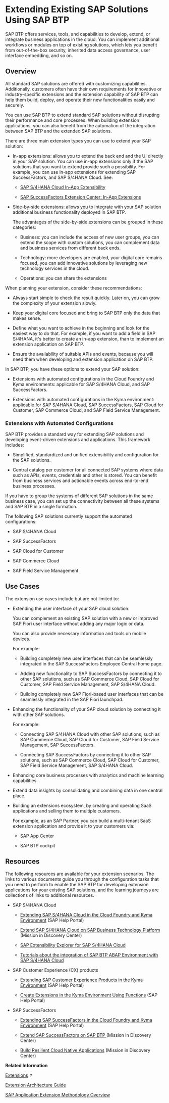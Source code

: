 <!-- loio40aa23277c7346a0a68de2f4c8b73e1c -->

# Extending Existing SAP Solutions Using SAP BTP

SAP BTP offers services, tools, and capabilities to develop, extend, or integrate business applications in the cloud. You can implement additional workflows or modules on top of existing solutions, which lets you benefit from out-of-the-box security, inherited data access governance, user interface embedding, and so on.



<a name="loio40aa23277c7346a0a68de2f4c8b73e1c__section_cl5_p4h_q3b"/>

## Overview

All standard SAP solutions are offered with customizing capabilities. Additionally, customers often have their own requirements for innovative or industry-specific extensions and the extension capability of SAP BTP can help them build, deploy, and operate their new functionalities easily and securely.

You can use SAP BTP to extend standard SAP solutions without disrupting their performance and core processes. When building extension applications, you can also benefit from the automation of the integration between SAP BTP and the extended SAP solutions.

There are three main extension types you can use to extend your SAP solution:

-   In-app extensions: allows you to extend the back end and the UI directly in your SAP solution. You can use in-app extensions only if the SAP solutions that you want to extend provide such a possibility. For example, you can use in-app extensions for extending SAP SuccessFactors, and SAP S/4HANA Cloud. See:

    -   [SAP S/4HANA Cloud In-App Extensibility](https://help.sap.com/docs/SAP_S4HANA_CLOUD/0f69f8fb28ac4bf48d2b57b9637e81fa/3ccb50e724b045508fea8b2cf1774b2b.html)

    -   [SAP SuccessFactors Extension Center: In-App Extensions](https://help.sap.com/viewer/d4a86924740742048029a71b1d674130/2011/en-US)


-   Side-by-side extensions: allows you to integrate with your SAP solution additional business functionality deployed in SAP BTP.

    The advantages of the side-by-side extensions can be grouped in these categories:

    -   Business: you can include the access of new user groups, you can extend the scope with custom solutions, you can complement data and business services from different back ends.

    -   Technology: more developers are enabled, your digital core remains focused, you can add innovative solutions by leveraging new technology services in the cloud.

    -   Operations: you can share the extensions



When planning your extension, consider these recommendations:

-   Always start simple to check the result quickly. Later on, you can grow the complexity of your extension slowly.

-   Keep your digital core focused and bring to SAP BTP only the data that makes sense.

-   Define what you want to achieve in the beginning and look for the easiest way to do that. For example, if you want to add a field in SAP S/4HANA, it's better to create an in-app extension, than to implement an extension application on SAP BTP.

-   Ensure the availability of suitable APIs and events, because you will need them when developing and extension application on SAP BTP.


In SAP BTP, you have these options to extend your SAP solution:

-   Extensions with automated configurations in the Cloud Foundry and Kyma environments: applicable for SAP S/4HANA Cloud, and SAP SuccessFactors.

-   Extensions with automated configurations in the Kyma environment: applicable for SAP S/4HANA Cloud, SAP SuccessFactors, SAP Cloud for Customer, SAP Commerce Cloud, and SAP Field Service Management.




### Extensions with Automated Configurations

SAP BTP provides a standard way for extending SAP solutions and developing event-driven extensions and applications. This framework includes:

-   Simplified, standardized and unified extensibility and configuration for the SAP solutions.

-   Central catalog per customer for all connected SAP systems where data such as APIs, events, credentials and other is stored. You can benefit from business services and actionable events across end-to-end business processes.


If you have to group the systems of different SAP solutions in the same business case, you can set up the connectivity between all these systems and SAP BTP in a single formation.

The following SAP solutions currently support the automated configurations:

-   SAP S/4HANA Cloud

-   SAP SuccessFactors

-   SAP Cloud for Customer

-   SAP Commerce Cloud

-   SAP Field Service Management




<a name="loio40aa23277c7346a0a68de2f4c8b73e1c__section_eyz_df1_xmb"/>

## Use Cases

The extension use cases include but are not limited to:

-   Extending the user interface of your SAP cloud solution.

    You can complement an existing SAP solution with a new or improved SAP Fiori user interface without adding any major logic or data.

    You can also provide necessary information and tools on mobile devices.

    For example:

    -   Building completely new user interfaces that can be seamlessly integrated in the SAP SuccessFactors Employee Central home page.

    -   Adding new functionality to SAP SuccessFactors by connecting it to other SAP solutions, such as SAP Commerce Cloud, SAP Cloud for Customer, SAP Field Service Management, SAP S/4HANA Cloud.

    -   Building completely new SAP Fiori-based user interfaces that can be seamlessly integrated in the SAP Fiori launchpad.


-   Enhancing the functionality of your SAP cloud solution by connecting it with other SAP solutions.

    For example:

    -   Connecting SAP S/4HANA Cloud with other SAP solutions, such as SAP Commerce Cloud, SAP Cloud for Customer, SAP Field Service Management, SAP SuccessFactors.

    -   Connecting SAP SuccessFactors by connecting it to other SAP solutions, such as SAP Commerce Cloud, SAP Cloud for Customer, SAP Field Service Management, SAP S/4HANA Cloud.


-   Enhancing core business processes with analytics and machine learning capabilities.

-   Extend data insights by consolidating and combining data in one central place.

-   Building an extensions ecosystem, by creating and operating SaaS applications and selling them to multiple customers.

    For example, as an SAP Partner, you can build a multi-tenant SaaS extension application and provide it to your customers via:

    -   SAP App Center

    -   SAP BTP cockpit





<a name="loio40aa23277c7346a0a68de2f4c8b73e1c__section_i5q_521_xmb"/>

## Resources

The following resources are available for your extension scenarios. The links to various documents guide you through the configuration tasks that you need to perform to enable the SAP BTP for developing extension applications for your existing SAP solutions, and the learning journeys are collections of links to additional resources.

-   SAP S/4HANA Cloud

    -   [Extending SAP S/4HANA Cloud in the Cloud Foundry and Kyma Environment](https://help.sap.com/viewer/65de2977205c403bbc107264b8eccf4b/Cloud/en-US/40b9e6c3cc43498b92472da13e88c7bf.html) \(SAP Help Portal\)

    -   [Extend SAP S/4HANA Cloud on SAP Business Technology Platform](https://discovery-center.cloud.sap/missiondetail/3277/3331) \(Mission in Discovery Center\)

    -   [SAP Extensibility Explorer for SAP S/4HANA Cloud](https://extensibilityexplorer.cfapps.eu10.hana.ondemand.com/ExtensibilityExplorer/)

    -   [Tutorials about the integration of SAP BTP ABAP Environment with SAP S/4HANA Cloud](https://blogs.sap.com/2021/05/12/integrating-the-abap-environment-with-sap-s-4hana-cloud-hands-on-video-tutorials/)


-   SAP Customer Experience \(CX\) products

    -   [Extending SAP Customer Experience Products in the Kyma Environment](https://help.sap.com/viewer/65de2977205c403bbc107264b8eccf4b/Cloud/en-US/83df31ad3b634c0783ced522107d2e73.html) \(SAP Help Portal\)

    -   [Create Extensions in the Kyma Environment Using Functions](https://help.sap.com/viewer/65de2977205c403bbc107264b8eccf4b/Cloud/en-US/fe4ba5b46f794037a4aee13df9df2d3c.html) \(SAP Help Portal\)


-   SAP SuccessFactors

    -   [Extending SAP SuccessFactors in the Cloud Foundry and Kyma Environment](https://help.sap.com/viewer/65de2977205c403bbc107264b8eccf4b/Cloud/en-US/9e33934540c44681817567d6072effb2.html) \(SAP Help Portal\)

    -   [Extend SAP SuccessFactors on SAP BTP ](https://discovery-center.cloud.sap/missiondetail/3264/3309) \(Mission in Discovery Center\)

    -   [Build Resilient Cloud Native Applications](https://discovery-center.cloud.sap/missiondetail/3197/3228) \(Mission in Discovery Center\)



**Related Information**  


[Extensions](https://help.sap.com/viewer/65de2977205c403bbc107264b8eccf4b/Cloud/en-US/08b1effc53634890a525f945017e2edc.html "The extension capabilities of SAP Business Technology Platform (SAP BTP) enables developers to implement loosely coupled extension applications securely, thus implementing additional workflows or modules on top of the existing SAP cloud solution they already have.") :arrow_upper_right:

[Extension Architecture Guide](https://help.sap.com/docs/sap-btp-guidance-framework/extension-architecture-guide/what-is-extension-architecture-guide)

[SAP Application Extension Methodology Overview](https://help.sap.com/docs/sap-btp-guidance-framework/sap-application-extension-methodology/sap-application-extension-methodology-overview)


